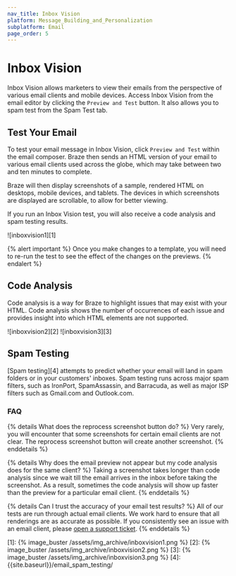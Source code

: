 ```yaml
---
nav_title: Inbox Vision
platform: Message_Building_and_Personalization
subplatform: Email
page_order: 5
---
```


# Inbox Vision

Inbox Vision allows marketers to view their emails from the perspective of various email clients and mobile devices. Access Inbox Vision from the email editor by clicking the `Preview and Test` button.  It also allows you to spam test from the Spam Test tab.

## Test Your Email

To test your email message in Inbox Vision, click `Preview and Test` within the email composer. Braze then sends an HTML version of your email to various email clients used across the globe, which may take between two and ten minutes to complete.

Braze will then display screenshots of a sample, rendered HTML on desktops, mobile devices, and tablets. The devices in which screenshots are displayed are scrollable, to allow for better viewing.

If you run an Inbox Vision test, you will also receive a code analysis and spam testing results.

![inboxvision1][1]

{% alert important %}
Once you make changes to a template, you will need to re-run the test to see the effect of the changes on the previews.
{% endalert %}

## Code Analysis

Code analysis is a way for Braze to highlight issues that may exist with your HTML.  Code analysis shows the number of occurrences of each issue and provides insight into which HTML elements are not supported.

![inboxvision2][2]
![inboxvision3][3]


## Spam Testing

[Spam testing][4] attempts to predict whether your email will land in spam folders or in your customers' inboxes.  Spam testing runs across major spam filters, such as IronPort, SpamAssassin, and Barracuda, as well as major ISP filters such as Gmail.com and Outlook.com.

### FAQ

{% details What does the reprocess screenshot button do? %}
Very rarely, you will encounter that some screenshots for certain email clients are not clear.  The reprocess screenshot button will create another screenshot.
{% enddetails %}

{% details Why does the email preview not appear but my code analysis does for the same client? %}
Taking a screenshot takes longer than code analysis since we wait till the email arrives in the inbox before taking the screenshot. As a result, sometimes the code analysis will show up faster than the preview for a particular email client.
{% enddetails %}

{% details Can I trust the accuracy of your email test results? %}
All of our tests are run through actual email clients. We work hard to ensure that all renderings are as accurate as possible.  If you consistently see an issue with an email client, please [open a support ticket]({{site.baseurl}}/support_contact/).
{% enddetails %}


[1]: {% image_buster /assets/img_archive/inboxvision1.png %}
[2]: {% image_buster /assets/img_archive/inboxvision2.png %}
[3]: {% image_buster /assets/img_archive/inboxvision3.png %}
[4]: {{site.baseurl}}/email_spam_testing/
